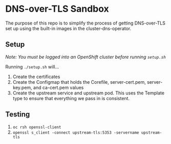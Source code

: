 # DNS-over-TLS Sandbox
The purpose of this repo is to simplify the process of getting DNS-over-TLS set up using the built-in images in the cluster-dns-operator.

## Setup
_Note: You must be logged into an OpenShift cluster before running `setup.sh`_

Running `./setup.sh` will...

1. Create the certificates
2. Create the Configmap that holds the Corefile, server-cert.pem, server-key.pem, and ca-cert.pem values
3. Create the upstream service and upstream pod. This uses the Template type to ensure that everything we pass in is consistent.

## Testing
1. `oc rsh openssl-client`
2. `openssl s_client -connect upstream-tls:5353 -servername upstream-tls`
